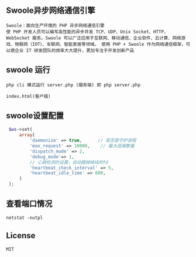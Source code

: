 
## Swoole异步网络通信引擎
    Swoole：面向生产环境的 PHP 异步网络通信引擎
    使 PHP 开发人员可以编写高性能的异步并发 TCP、UDP、Unix Socket、HTTP，WebSocket 服务。Swoole 可以广泛应用于互联网、移动通信、企业软件、云计算、网络游戏、物联网（IOT）、车联网、智能家居等领域。 使用 PHP + Swoole 作为网络通信框架，可以使企业 IT 研发团队的效率大大提升，更加专注于开发创新产品

## swoole 运行
    php cli 模式运行 server.php (服务端) 即 php server.php
    
    index.html(客户端)
   
## swoole设置配置
   ```php
    $ws->set(
        array(
            'daemonize' => true,      // 是否是守护进程
            'max_request' => 10000,    // 最大连接数量
            'dispatch_mode' => 2,
            'debug_mode'=> 1,
            // 心跳检测的设置，自动踢掉掉线的fd
            'heartbeat_check_interval' => 5,
            'heartbeat_idle_time' => 600,
        )
    );
   ```
## 查看端口情况

    netstat -nutpl
    
## License
    MIT
